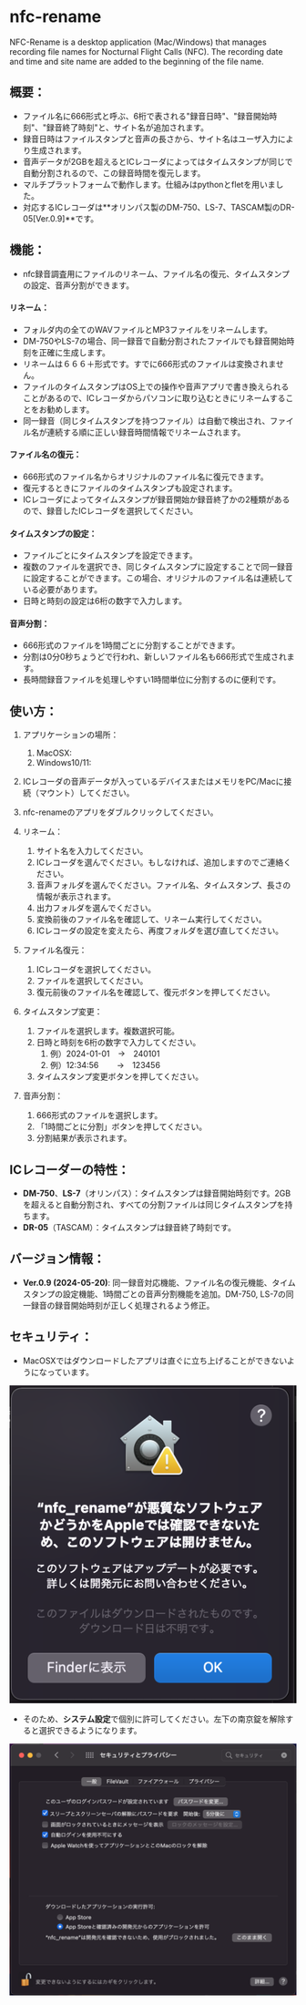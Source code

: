 # nfc-rename

NFC-Rename is a desktop application (Mac/Windows) that manages recording file names for Nocturnal Flight Calls (NFC). The recording date and time and site name are added to the beginning of the file name.

## 概要：

- ファイル名に666形式と呼ぶ、6桁で表される"録音日時"、"録音開始時刻"、"録音終了時刻"と、サイト名が追加されます。
- 録音日時はファイルスタンプと音声の長さから、サイト名はユーザ入力により生成されます。
- 音声データが2GBを超えるとICレコーダによってはタイムスタンプが同じで自動分割されるので、この録音時間を復元します。
- マルチプラットフォームで動作します。仕組みはpythonとfletを用いました。
- 対応するICレコーダは**オリンパス製のDM-750、LS-7、TASCAM製のDR-05[Ver.0.9]**です。

## 機能：

- nfc録音調査用にファイルのリネーム、ファイル名の復元、タイムスタンプの設定、音声分割ができます。

#### リネーム：

- フォルダ内の全てのWAVファイルとMP3ファイルをリネームします。
- DM-750やLS-7の場合、同一録音で自動分割されたファイルでも録音開始時刻を正確に生成します。
- リネームは６６６＋形式です。すでに666形式のファイルは変換されません。
- ファイルのタイムスタンプはOS上での操作や音声アプリで書き換えられることがあるので、ICレコーダからパソコンに取り込むときにリネームすることをお勧めします。
- 同一録音（同じタイムスタンプを持つファイル）は自動で検出され、ファイル名が連続する順に正しい録音時間情報でリネームされます。

#### ファイル名の復元：

- 666形式のファイル名からオリジナルのファイル名に復元できます。
- 復元するときにファイルのタイムスタンプも設定されます。
- ICレコーダによってタイムスタンプが録音開始か録音終了かの2種類があるので、録音したICレコーダを選択してください。

#### タイムスタンプの設定：

- ファイルごとにタイムスタンプを設定できます。
- 複数のファイルを選択でき、同じタイムスタンプに設定することで同一録音に設定することができます。この場合、オリジナルのファイル名は連続している必要があります。
- 日時と時刻の設定は6桁の数字で入力します。

#### 音声分割：

- 666形式のファイルを1時間ごとに分割することができます。
- 分割は0分0秒ちょうどで行われ、新しいファイル名も666形式で生成されます。
- 長時間録音ファイルを処理しやすい1時間単位に分割するのに便利です。

## 使い方：

1. アプリケーションの場所：
   1. MacOSX:
   2. Windows10/11:

1. ICレコーダの音声データが入っているデバイスまたはメモリをPC/Macに接続（マウント）してください。
2. nfc-renameのアプリをダブルクリックしてください。
3. リネーム：
   1. サイト名を入力してください。
   2. ICレコーダを選んでください。もしなければ、追加しますのでご連絡ください。
   3. 音声フォルダを選んでください。ファイル名、タイムスタンプ、長さの情報が表示されます。
   4. 出力フォルダを選んでください。
   5. 変換前後のファイル名を確認して、リネーム実行してください。
   6. ICレコーダの設定を変えたら、再度フォルダを選び直してください。

4. ファイル名復元：
   1. ICレコーダを選択してください。
   2. ファイルを選択してください。
   3. 復元前後のファイル名を確認して、復元ボタンを押してください。

5. タイムスタンプ変更：
   1. ファイルを選択します。複数選択可能。
   2. 日時と時刻を6桁の数字で入力してください。
      1. 例）2024-01-01　→　240101
      2. 例）12:34:56　　 →　123456
   3. タイムスタンプ変更ボタンを押してください。

6. 音声分割：
   1. 666形式のファイルを選択します。
   2. 「1時間ごとに分割」ボタンを押してください。
   3. 分割結果が表示されます。

## ICレコーダーの特性：

- **DM-750**、**LS-7**（オリンパス）：タイムスタンプは録音開始時刻です。2GBを超えると自動分割され、すべての分割ファイルは同じタイムスタンプを持ちます。
- **DR-05**（TASCAM）：タイムスタンプは録音終了時刻です。

## バージョン情報：

- **Ver.0.9 (2024-05-20)**: 同一録音対応機能、ファイル名の復元機能、タイムスタンプの設定機能、1時間ごとの音声分割機能を追加。DM-750, LS-7の同一録音の録音開始時刻が正しく処理されるよう修正。

## セキュリティ：

- MacOSXではダウンロードしたアプリは直ぐに立ち上げることができないようになっています。

![セキュリティーアラート](./security-0.png)

- そのため、**システム設定**で個別に許可してください。左下の南京錠を解除すると選択できるようになります。

![ダウンロードしたアプリケーションの実行許可](./security-1.png)